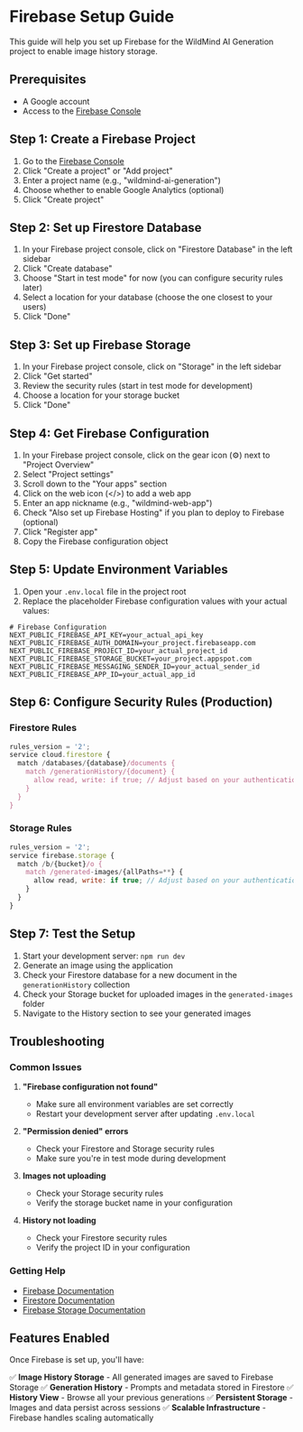 # Firebase Setup Guide

This guide will help you set up Firebase for the WildMind AI Generation project to enable image history storage.

## Prerequisites

- A Google account
- Access to the [Firebase Console](https://console.firebase.google.com/)

## Step 1: Create a Firebase Project

1. Go to the [Firebase Console](https://console.firebase.google.com/)
2. Click "Create a project" or "Add project"
3. Enter a project name (e.g., "wildmind-ai-generation")
4. Choose whether to enable Google Analytics (optional)
5. Click "Create project"

## Step 2: Set up Firestore Database

1. In your Firebase project console, click on "Firestore Database" in the left sidebar
2. Click "Create database"
3. Choose "Start in test mode" for now (you can configure security rules later)
4. Select a location for your database (choose the one closest to your users)
5. Click "Done"

## Step 3: Set up Firebase Storage

1. In your Firebase project console, click on "Storage" in the left sidebar
2. Click "Get started"
3. Review the security rules (start in test mode for development)
4. Choose a location for your storage bucket
5. Click "Done"

## Step 4: Get Firebase Configuration

1. In your Firebase project console, click on the gear icon (⚙️) next to "Project Overview"
2. Select "Project settings"
3. Scroll down to the "Your apps" section
4. Click on the web icon (</>) to add a web app
5. Enter an app nickname (e.g., "wildmind-web-app")
6. Check "Also set up Firebase Hosting" if you plan to deploy to Firebase (optional)
7. Click "Register app"
8. Copy the Firebase configuration object

## Step 5: Update Environment Variables

1. Open your `.env.local` file in the project root
2. Replace the placeholder Firebase configuration values with your actual values:

```env
# Firebase Configuration
NEXT_PUBLIC_FIREBASE_API_KEY=your_actual_api_key
NEXT_PUBLIC_FIREBASE_AUTH_DOMAIN=your_project.firebaseapp.com
NEXT_PUBLIC_FIREBASE_PROJECT_ID=your_actual_project_id
NEXT_PUBLIC_FIREBASE_STORAGE_BUCKET=your_project.appspot.com
NEXT_PUBLIC_FIREBASE_MESSAGING_SENDER_ID=your_actual_sender_id
NEXT_PUBLIC_FIREBASE_APP_ID=your_actual_app_id
```

## Step 6: Configure Security Rules (Production)

### Firestore Rules
```javascript
rules_version = '2';
service cloud.firestore {
  match /databases/{database}/documents {
    match /generationHistory/{document} {
      allow read, write: if true; // Adjust based on your authentication needs
    }
  }
}
```

### Storage Rules
```javascript
rules_version = '2';
service firebase.storage {
  match /b/{bucket}/o {
    match /generated-images/{allPaths=**} {
      allow read, write: if true; // Adjust based on your authentication needs
    }
  }
}
```

## Step 7: Test the Setup

1. Start your development server: `npm run dev`
2. Generate an image using the application
3. Check your Firestore database for a new document in the `generationHistory` collection
4. Check your Storage bucket for uploaded images in the `generated-images` folder
5. Navigate to the History section to see your generated images

## Troubleshooting

### Common Issues

1. **"Firebase configuration not found"**
   - Make sure all environment variables are set correctly
   - Restart your development server after updating `.env.local`

2. **"Permission denied" errors**
   - Check your Firestore and Storage security rules
   - Make sure you're in test mode during development

3. **Images not uploading**
   - Check your Storage security rules
   - Verify the storage bucket name in your configuration

4. **History not loading**
   - Check your Firestore security rules
   - Verify the project ID in your configuration

### Getting Help

- [Firebase Documentation](https://firebase.google.com/docs)
- [Firestore Documentation](https://firebase.google.com/docs/firestore)
- [Firebase Storage Documentation](https://firebase.google.com/docs/storage)

## Features Enabled

Once Firebase is set up, you'll have:

✅ **Image History Storage** - All generated images are saved to Firebase Storage
✅ **Generation History** - Prompts and metadata stored in Firestore
✅ **History View** - Browse all your previous generations
✅ **Persistent Storage** - Images and data persist across sessions
✅ **Scalable Infrastructure** - Firebase handles scaling automatically
